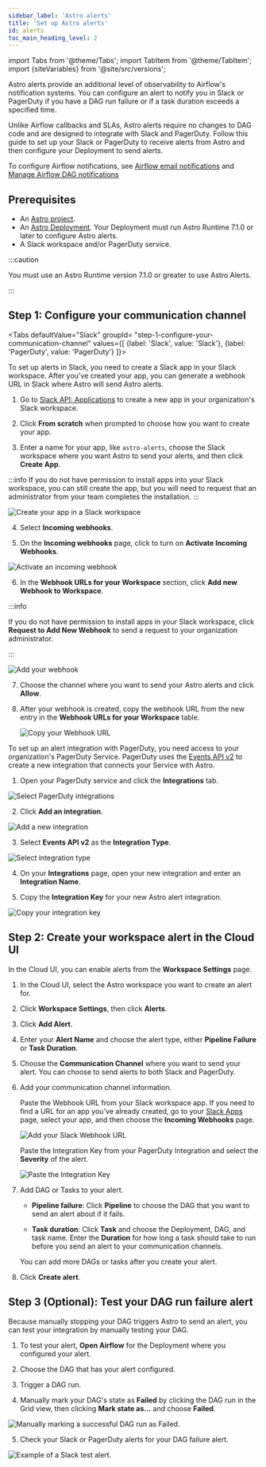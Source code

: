 ```yaml
---
sidebar_label: 'Astro alerts'
title: 'Set up Astro alerts'
id: alerts
toc_main_heading_level: 2
---
```


import Tabs from '@theme/Tabs';
import TabItem from '@theme/TabItem';
import {siteVariables} from '@site/src/versions';

Astro alerts provide an additional level of observability to Airflow's notification systems. You can configure an alert to notify you in Slack or PagerDuty if you have a DAG run failure or if a task duration exceeds a specified time. 

Unlike Airflow callbacks and SLAs, Astro alerts require no changes to DAG code and are designed to integrate with Slack and PagerDuty. Follow this guide to set up your Slack or PagerDuty to receive alerts from Astro and then configure your Deployment to send alerts.

To configure Airflow notifications, see [Airflow email notifications](airflow-email-notifications.md) and [Manage Airflow DAG notifications](https://docs.astronomer.io/learn/error-notifications-in-airflow)

## Prerequisites

- An [Astro project](develop-project.md).
- An [Astro Deployment](create-deployment.md). Your Deployment must run Astro Runtime 7.1.0 or later to configure Astro alerts.
- A Slack workspace and/or PagerDuty service.

:::caution

You must use an Astro Runtime version 7.1.0 or greater to use Astro Alerts.

:::

## Step 1: Configure your communication channel

<Tabs
    defaultValue="Slack"
    groupId= "step-1-configure-your-communication-channel"
    values={[
        {label: 'Slack', value: 'Slack'},
        {label: 'PagerDuty', value: 'PagerDuty'}
    ]}>
<TabItem value="Slack">

To set up alerts in Slack, you need to create a Slack app in your Slack workspace. After you've created your app, you can generate a webhook URL in Slack where Astro will send Astro alerts. 

1. Go to [Slack API: Applications](https://api.slack.com/apps/new) to create a new app in your organization's Slack workspace.

2. Click **From scratch** when prompted to choose how you want to create your app.

3. Enter a name for your app, like `astro-alerts`, choose the Slack workspace where you want Astro to send your alerts, and then click **Create App**.

  :::info
  If you do not have permission to install apps into your Slack workspace, you can still create the app, but you will need to request that an administrator from your team completes the installation.
  :::

  ![Create your app in a Slack workspace](/img/docs/slack_alerts_1.3.png)


4. Select **Incoming webhooks**.

5. On the **Incoming webhooks** page, click to turn on **Activate Incoming Webhooks**.

  ![Activate an incoming webhook](/img/docs/slack_alerts_1.5.png)


6. In the **Webhook URLs for your Workspace** section, click **Add new Webhook to Workspace**. 

  :::info

  If you do not have permission to install apps in your Slack workspace, click **Request to Add New Webhook** to send a request to your organization administrator.
  
  :::

  ![Add your webhook](/img/docs/slack_alerts_1.6.png)

7. Choose the channel where you want to send your Astro alerts and click **Allow**.

8. After your webhook is created, copy the webhook URL from the new entry in the **Webhook URLs for your Workspace** table.

    ![Copy your Webhook URL](/img/docs/slack_alerts_1.8.png)

</TabItem>
<TabItem value="PagerDuty">

To set up an alert integration with PagerDuty, you need access to your organization's PagerDuty Service. PagerDuty uses the [Events API v2](https://developer.pagerduty.com/docs/ZG9jOjExMDI5NTgw-events-api-v2-overview#getting-started) to create a new integration that connects your Service with Astro.

1. Open your PagerDuty service and click the **Integrations** tab.

  ![Select PagerDuty integrations](/img/docs/pagerduty_alerts_1.1.png)

2. Click **Add an integration**.

  ![Add a new integration](/img/docs/pagerduty_alerts_1.2.png)

3. Select **Events API v2** as the **Integration Type**.

  ![Select integration type](/img/docs/pagerduty_alerts_1.3.png)

4. On your **Integrations** page, open your new integration and enter an **Integration Name**.

5. Copy the **Integration Key** for your new Astro alert integration.

  ![Copy your integration key](/img/docs/pagerduty_alerts_1.5.png)

</TabItem>
</Tabs>

## Step 2: Create your workspace alert in the Cloud UI

In the Cloud UI, you can enable alerts from the **Workspace Settings** page. 


1. In the Cloud UI, select the Astro workspace you want to create an alert for.

2. Click **Workspace Settings**, then click **Alerts**.

3. Click **Add Alert**. 

4. Enter your **Alert Name** and choose the alert type, either **Pipeline Failure** or **Task Duration**. 

5. Choose the **Communication Channel** where you want to send your alert. You can choose to send alerts to both Slack and PagerDuty.

6. Add your communication channel information.

    <Tabs>
    <TabItem value="Slack">
    
    Paste the Webhook URL from your Slack workspace app. If you need to find a URL for an app you've already created, go to your [Slack Apps](https://api.slack.com/apps) page, select your app, and then choose the **Incoming Webhooks** page. 

    ![Add your Slack Webhook URL](/img/docs/slack_alerts_2.6.png)
    
    </TabItem>
    <TabItem value="PagerDuty">

    Paste the Integration Key from your PagerDuty Integration and select the **Severity** of the alert.

    ![Paste the Integration Key](/img/docs/pagerduty_alerts_2.6.png)


    
    </TabItem>
    </Tabs>

7. Add DAG or Tasks to your alert.

     - **Pipeline failure**: Click **Pipeline** to choose the DAG that you want to send an alert about if it fails.
    
    - **Task duration**: Click **Task** and choose the Deployment, DAG, and task name. Enter the **Duration** for how long a task should take to run before you send an alert to your communication channels.

     You can add more DAGs or tasks after you create your alert. 

8. Click **Create alert**.

## Step 3 (Optional): Test your DAG run failure alert

Because manually stopping your DAG triggers Astro to send an alert, you can test your integration by manually testing your DAG.

1. To test your alert, **Open Airflow** for the Deployment where you configured your alert.

2. Choose the DAG that has your alert configured.

3. Trigger a DAG run.

4. Manually mark your DAG's state as **Failed** by clicking the DAG run in the Grid view, then clicking **Mark state as...** and choose **Failed**.

  ![Manually marking a successful DAG run as Failed.](/img/docs/slack_alerts_3.4.png)

5. Check your Slack or PagerDuty alerts for your DAG failure alert.

  ![Example of a Slack test alert.](/img/docs/slack_alerts_3.5.png)
